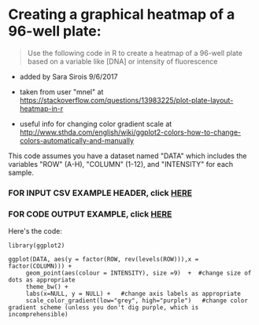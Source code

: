 Creating a graphical heatmap of a 96-well plate:
==============================================================

>Use the following code in R to create a heatmap of a 96-well plate based on a variable like [DNA] or intensity of fluorescence

* added by Sara Sirois 9/6/2017

* taken from user "mnel" at https://stackoverflow.com/questions/13983225/plot-plate-layout-heatmap-in-r

* useful info for changing color gradient scale at http://www.sthda.com/english/wiki/ggplot2-colors-how-to-change-colors-automatically-and-manually



This code assumes you have a dataset named "DATA" which includes the variables "ROW" (A-H), "COLUMN" (1-12), and "INTENSITY" for each sample.

### FOR INPUT CSV EXAMPLE HEADER, click [HERE](https://user-images.githubusercontent.com/16819535/30115911-13540b72-92ea-11e7-8b3d-cb2da677df11.png)
### FOR CODE OUTPUT EXAMPLE, click [HERE](https://user-images.githubusercontent.com/16819535/30114617-642c1912-92e6-11e7-9437-bbeb67421194.png)


Here's the code:

```
library(ggplot2)

ggplot(DATA, aes(y = factor(ROW, rev(levels(ROW))),x = factor(COLUMN))) + 
     geom_point(aes(colour = INTENSITY), size =9)  +  #change size of dots as appropriate
     theme_bw() + 
     labs(x=NULL, y = NULL) +   #change axis labels as appropriate
     scale_color_gradient(low="grey", high="purple")   #change color gradient scheme (unless you don't dig purple, which is incomprehensible)
     
```

